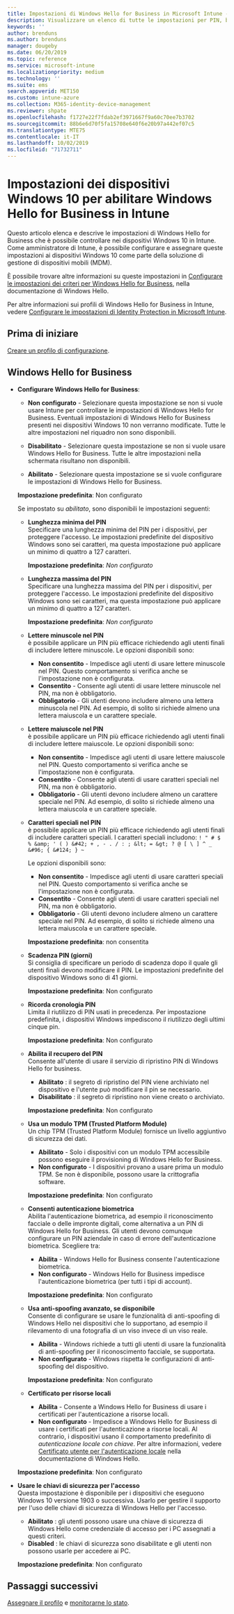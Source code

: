 ```yaml
---
title: Impostazioni di Windows Hello for Business in Microsoft Intune - Azure | Microsoft Docs
description: Visualizzare un elenco di tutte le impostazioni per PIN, biometria e anti-spoofing in un profilo di protezione delle identità per usare e configurare Windows Hello for Business nei dispositivi Windows 10 in Microsoft Intune.
keywords: ''
author: brenduns
ms.author: brenduns
manager: dougeby
ms.date: 06/20/2019
ms.topic: reference
ms.service: microsoft-intune
ms.localizationpriority: medium
ms.technology: ''
ms.suite: ems
search.appverid: MET150
ms.custom: intune-azure
ms.collection: M365-identity-device-management
ms.reviewer: shpate
ms.openlocfilehash: f1727e22f7fdab2ef3971667f9a60c70ee7b3702
ms.sourcegitcommit: 88b6e6d70f5fa15708e640f6e20b97a442ef07c5
ms.translationtype: MTE75
ms.contentlocale: it-IT
ms.lasthandoff: 10/02/2019
ms.locfileid: "71732711"
---
```

# <a name="windows-10-device-settings-to-enable-windows-hello-for-business-in-intune"></a>Impostazioni dei dispositivi Windows 10 per abilitare Windows Hello for Business in Intune

Questo articolo elenca e descrive le impostazioni di Windows Hello for Business che è possibile controllare nei dispositivi Windows 10 in Intune. Come amministratore di Intune, è possibile configurare e assegnare queste impostazioni ai dispositivi Windows 10 come parte della soluzione di gestione di dispositivi mobili (MDM). 

È possibile trovare altre informazioni su queste impostazioni in [Configurare le impostazioni dei criteri per Windows Hello for Business](https://docs.microsoft.com/windows/security/identity-protection/hello-for-business/hello-cert-trust-policy-settings), nella documentazione di Windows Hello.


Per altre informazioni sui profili di Windows Hello for Business in Intune, vedere [Configurare le impostazioni di Identity Protection in Microsoft Intune](identity-protection-configure.md).

## <a name="before-you-begin"></a>Prima di iniziare

[Creare un profilo di configurazione](identity-protection-configure.md#create-the-device-profile).

## <a name="windows-hello-for-business"></a>Windows Hello for Business
- **Configurare Windows Hello for Business**:
  - **Non configurato** - Selezionare questa impostazione se non si vuole usare Intune per controllare le impostazioni di Windows Hello for Business. Eventuali impostazioni di Windows Hello for Business presenti nei dispositivi Windows 10 non verranno modificate. Tutte le altre impostazioni nel riquadro non sono disponibili.

  - **Disabilitato** - Selezionare questa impostazione se non si vuole usare Windows Hello for Business. Tutte le altre impostazioni nella schermata risultano non disponibili.
  - **Abilitato** - Selezionare questa impostazione se si vuole configurare le impostazioni di Windows Hello for Business.  
  
  **Impostazione predefinita**: Non configurato

  Se impostato su *abilitato*, sono disponibili le impostazioni seguenti:

  - **Lunghezza minima del PIN**  
    Specificare una lunghezza minima del PIN per i dispositivi, per proteggere l'accesso. Le impostazioni predefinite del dispositivo Windows sono sei caratteri, ma questa impostazione può applicare un minimo di quattro a 127 caratteri. 

    **Impostazione predefinita**: *Non configurato*

  - **Lunghezza massima del PIN**  
  Specificare una lunghezza massima del PIN per i dispositivi, per proteggere l'accesso. Le impostazioni predefinite del dispositivo Windows sono sei caratteri, ma questa impostazione può applicare un minimo di quattro a 127 caratteri.  

    **Impostazione predefinita**: *Non configurato*  

  - **Lettere minuscole nel PIN**  
    è possibile applicare un PIN più efficace richiedendo agli utenti finali di includere lettere minuscole. Le opzioni disponibili sono:

    - **Non consentito** - Impedisce agli utenti di usare lettere minuscole nel PIN. Questo comportamento si verifica anche se l'impostazione non è configurata.
    - **Consentito** - Consente agli utenti di usare lettere minuscole nel PIN, ma non è obbligatorio.
    - **Obbligatorio** - Gli utenti devono includere almeno una lettera minuscola nel PIN. Ad esempio, di solito si richiede almeno una lettera maiuscola e un carattere speciale.

  - **Lettere maiuscole nel PIN**  
    è possibile applicare un PIN più efficace richiedendo agli utenti finali di includere lettere maiuscole. Le opzioni disponibili sono:

    - **Non consentito** - Impedisce agli utenti di usare lettere maiuscole nel PIN. Questo comportamento si verifica anche se l'impostazione non è configurata.
    - **Consentito** - Consente agli utenti di usare caratteri speciali nel PIN, ma non è obbligatorio.
    - **Obbligatorio** - Gli utenti devono includere almeno un carattere speciale nel PIN. Ad esempio, di solito si richiede almeno una lettera maiuscola e un carattere speciale.

  - **Caratteri speciali nel PIN**  
    è possibile applicare un PIN più efficace richiedendo agli utenti finali di includere caratteri speciali. I caratteri speciali includono: `! " # $ % &amp; ' ( ) &#42; + , - . / : ; &lt; = &gt; ? @ [ \ ] ^ _ &#96; { &#124; } ~`  

    Le opzioni disponibili sono:
    - **Non consentito** - Impedisce agli utenti di usare caratteri speciali nel PIN. Questo comportamento si verifica anche se l'impostazione non è configurata.
    - **Consentito** - Consente agli utenti di usare caratteri speciali nel PIN, ma non è obbligatorio.
    - **Obbligatorio** - Gli utenti devono includere almeno un carattere speciale nel PIN. Ad esempio, di solito si richiede almeno una lettera maiuscola e un carattere speciale.

    **Impostazione predefinita**: non consentita

  - **Scadenza PIN (giorni)**  
    Si consiglia di specificare un periodo di scadenza dopo il quale gli utenti finali devono modificare il PIN. Le impostazioni predefinite del dispositivo Windows sono di 41 giorni.

    **Impostazione predefinita**: Non configurato

  - **Ricorda cronologia PIN**  
    Limita il riutilizzo di PIN usati in precedenza. Per impostazione predefinita, i dispositivi Windows impediscono il riutilizzo degli ultimi cinque pin.  

    **Impostazione predefinita**: Non configurato  

  - **Abilita il recupero del PIN**   
    Consente all'utente di usare il servizio di ripristino PIN di Windows Hello for business. 
    
    - **Abilitato** : il segreto di ripristino del PIN viene archiviato nel dispositivo e l'utente può modificare il pin se necessario.  
    - **Disabilitato** : il segreto di ripristino non viene creato o archiviato.

    **Impostazione predefinita**: Non configurato

  - **Usa un modulo TPM (Trusted Platform Module)**    
    Un chip TPM (Trusted Platform Module) fornisce un livello aggiuntivo di sicurezza dei dati.  

    - **Abilitato** - Solo i dispositivi con un modulo TPM accessibile possono eseguire il provisioning di Windows Hello for Business.
    - **Non configurato** - I dispositivi provano a usare prima un modulo TPM. Se non è disponibile, possono usare la crittografia software.
    
    **Impostazione predefinita**: Non configurato

  - **Consenti autenticazione biometrica**  
     Abilita l'autenticazione biometrica, ad esempio il riconoscimento facciale o delle impronte digitali, come alternativa a un PIN di Windows Hello for Business. Gli utenti devono comunque configurare un PIN aziendale in caso di errore dell'autenticazione biometrica. Scegliere tra:

    - **Abilita** - Windows Hello for Business consente l'autenticazione biometrica.
    - **Non configurato** - Windows Hello for Business impedisce l'autenticazione biometrica (per tutti i tipi di account).

    **Impostazione predefinita**: Non configurato

  - **Usa anti-spoofing avanzato, se disponibile**  
    Consente di configurare se usare le funzionalità di anti-spoofing di Windows Hello nei dispositivi che lo supportano, ad esempio il rilevamento di una fotografia di un viso invece di un viso reale.  
    - **Abilita** - Windows richiede a tutti gli utenti di usare la funzionalità di anti-spoofing per il riconoscimento facciale, se supportata.
    - **Non configurato** - Windows rispetta le configurazioni di anti-spoofing del dispositivo.

    **Impostazione predefinita**: Non configurato

  - **Certificato per risorse locali**  

    - **Abilita** - Consente a Windows Hello for Business di usare i certificati per l'autenticazione a risorse locali.
    - **Non configurato** - Impedisce a Windows Hello for Business di usare i certificati per l'autenticazione a risorse locali. Al contrario, i dispositivi usano il comportamento predefinito di *autenticazione locale con chiave*. Per altre informazioni, vedere [Certificato utente per l'autenticazione locale](https://docs.microsoft.com/windows/security/identity-protection/hello-for-business/hello-cert-trust-policy-settings#use-certificate-for-on-premises-authentication) nella documentazione di Windows Hello.  

  **Impostazione predefinita**: Non configurato

- **Usare le chiavi di sicurezza per l'accesso**  
  Questa impostazione è disponibile per i dispositivi che eseguono Windows 10 versione 1903 o successiva. Usarlo per gestire il supporto per l'uso delle chiavi di sicurezza di Windows Hello per l'accesso.  

  - **Abilitato** : gli utenti possono usare una chiave di sicurezza di Windows Hello come credenziale di accesso per i PC assegnati a questi criteri. 
  - **Disabled** : le chiavi di sicurezza sono disabilitate e gli utenti non possono usarle per accedere ai PC.   

  **Impostazione predefinita**: Non configurato

## <a name="next-steps"></a>Passaggi successivi

[Assegnare il profilo](../configuration/device-profile-assign.md) e [monitorarne lo stato](../configuration/device-profile-monitor.md).
